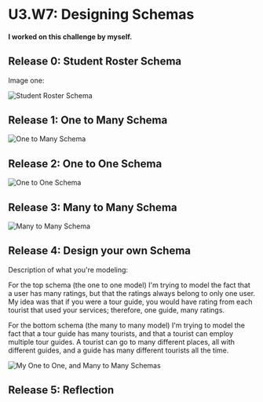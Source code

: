 # U3.W7: Designing Schemas


#### I worked on this challenge by myself.


## Release 0: Student Roster Schema
Image one:

![Student Roster Schema](https://github.com/lrakhman/phase_0_unit_3/blob/master/week_7/images/student%20roster%20schema.png?raw=true)

## Release 1: One to Many Schema
<!-- display your image inline here -->
![One to Many Schema](https://github.com/lrakhman/phase_0_unit_3/blob/master/week_7/images/One%20to%20Many%20Schema.png?raw=true)

## Release 2: One to One Schema
<!-- display your image inline here -->
![One to One Schema](https://github.com/lrakhman/phase_0_unit_3/blob/master/week_7/images/One%20to%20One%20Schema.png?raw=true)

## Release 3: Many to Many Schema
<!-- display your image inline here -->
![Many to Many Schema](https://github.com/lrakhman/phase_0_unit_3/blob/master/week_7/images/Many%20to%20Many%20Schema.png?raw=true)


## Release 4: Design your own Schema
Description of what you're modeling: 

For the top schema (the one to one model) I'm trying to model the fact that a user has many ratings, but that the ratings always belong to only one user. My idea was that if you were a tour guide, you would have rating from each tourist that used your services; therefore, one guide, many ratings. 

For the bottom schema (the many to many model) I'm trying to model the fact that a tour guide has many tourists, and that a tourist can employ multiple tour guides. A tourist can go to many different places, all with different guides, and a guide has many different tourists all the time. 

![My One to One, and Many to Many Schemas](https://github.com/lrakhman/phase_0_unit_3/blob/master/week_7/images/My%20own%20schemas.png?raw=true)

## Release 5: Reflection

